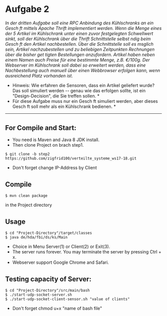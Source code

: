 # Aufgabe 2
_In der dritten Aufgabe soll eine RPC Anbindung des Kühlschranks an ein Gesch ft mittels Apache Thrift 
implementiert werden. Wenn die Menge eines der 5 Artikel im Kühlschrank unter einen zuvor festgelegten 
Schwellwert sinkt, soll der Kühlschrank über die Thrift Schnittstelle selbst ndig beim Gesch ft den Artikel 
nachbestellen. Über die Schnittstelle soll es msglich sein, Artikel nachzubestellen und zu beliebigen 
Zeitpunkten Rechnungen über die bisher get tigten Bestellungen anzufordern. Artikel haben neben einem Namen 
auch Preise für eine bestimmte Menge, z.B. €/100g. Der Webserver im Kühlschrank soll dabei so erweitert werden, 
dass eine Nachbestellung auch manuell über einen Webbrowser erfolgen kann, wenn ausreichend Platz vorhanden ist._

* Hinweis: Wie erfahren die Sensoren, dass ein Artikel geliefert wurde? Das soll simuliert werden -- genau wie das erfolgen sollte, ist ein "Design-Decision", die Sie treffen sollen. *
* Für diese Aufgabe muss nur ein Gesch ft simuliert werden, aber dieses Gesch ft soll mehr als ein Kühlschrank bedienen. *

----------------------------------------------------------------------------------
######
## For Compile and Start: 

* You need is Maven and Java 8 JDK install.
* Then clone Project on brach step1.

```
$ git clone -b step2 https://github.com/zigfrid100/verteilte_systeme_ws17-18.git
```
* Don't forget change IP-Address by Client 
######
## Compile
```
$ mvn clean package 
```
in the Project directory
######
## Usage
```
$ cd "Project-Directory"/target/classes 
$ java de/hda/fbi/ds/ks/Main
```
* Choice in Menu Server(1) or Client(2) or Exit(3).
* The server runs forever. You may terminate the server by pressing Ctrl + x. 
* Webserver support Google Chrome and Safari.
######
## Testing capacity of Server: 

```
$ cd "Project-Directory"/src/main/bash
$ ./start-udp-socket-server.sh  
$ ./start-udp-socket-client-sensor.sh "value of clients"
```
* Don't forget chmod u+x "name of bash file"